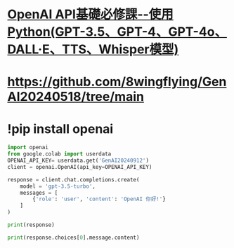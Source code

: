 # [OpenAI API基礎必修課--使用Python(GPT-3.5、GPT-4、GPT-4o、DALL·E、TTS、Whisper模型)](https://www.tenlong.com.tw/products/9786263248106?list_name=srh)

# https://github.com/8wingflying/GenAI20240518/tree/main
# !pip install openai
```python
import openai
from google.colab import userdata
OPENAI_API_KEY= userdata.get('GenAI20240912')
client = openai.OpenAI(api_key=OPENAI_API_KEY)
```
```python
response = client.chat.completions.create(
    model = 'gpt-3.5-turbo',
    messages = [
        {'role': 'user', 'content': 'OpenAI 你好!'}
    ]
)

print(response)

print(response.choices[0].message.content)
```
